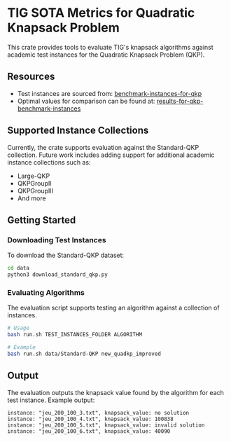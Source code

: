 # TIG SOTA Metrics for Quadratic Knapsack Problem

This crate provides tools to evaluate TIG's knapsack algorithms against academic test instances for the Quadratic Knapsack Problem (QKP).

## Resources

- Test instances are sourced from: [benchmark-instances-for-qkp](https://github.com/phil85/benchmark-instances-for-qkp)
- Optimal values for comparison can be found at: [results-for-qkp-benchmark-instances](https://github.com/phil85/results-for-qkp-benchmark-instances)

## Supported Instance Collections

Currently, the crate supports evaluation against the Standard-QKP collection. Future work includes adding support for additional academic instance collections such as:
- Large-QKP
- QKPGroupII
- QKPGroupIII
- And more

## Getting Started

### Downloading Test Instances

To download the Standard-QKP dataset:

```bash
cd data
python3 download_standard_qkp.py
```

### Evaluating Algorithms

The evaluation script supports testing an algorithm against a collection of instances.

```bash
# Usage
bash run.sh TEST_INSTANCES_FOLDER ALGORITHM

# Example
bash run.sh data/Standard-QKP new_quadkp_improved
```

## Output

The evaluation outputs the knapsack value found by the algorithm for each test instance. Example output:

```
instance: "jeu_200_100_3.txt", knapsack_value: no solution
instance: "jeu_200_100_4.txt", knapsack_value: 100838
instance: "jeu_200_100_5.txt", knapsack_value: invalid solution
instance: "jeu_200_100_6.txt", knapsack_value: 40090
```